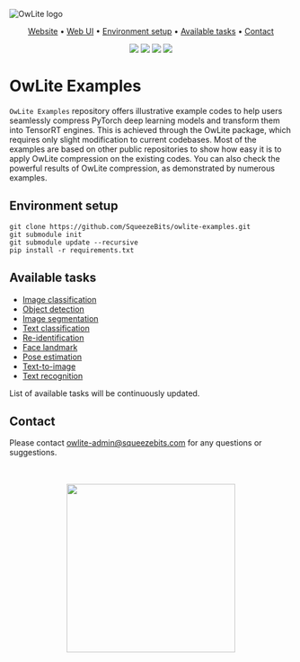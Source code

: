 ![OwLite logo](https://github.com/SqueezeBits/owlite/assets/64083281/abaa3ad9-0c86-4a9c-9b8d-f54ed6d9524b)

<div align="center">
<p align="center">
  <a href="https://www.squeezebits.com/">Website</a> •
  <a href="https://owlite.ai/">Web UI</a> •
  <a href="#environment-setup">Environment setup</a> •
  <a href="#available-tasks">Available tasks</a> •
  <a href="#contact">Contact</a>
</p>
<p align="center">
  <a href="https://github.com/SqueezeBits/owlite/releases"><img src="https://img.shields.io/github/v/release/SqueezeBits/owlite?color=EE781F" /></a>
  <a href="https://squeezebits.gitbook.io/owlite/quick/readme"><img src="https://img.shields.io/badge/Documentation-FFA32C" /></a>
  <a href="https://github.com/SqueezeBits/owlite#installation"><img src="https://img.shields.io/badge/python-≥3.10, <3.13-blue" /></a>
  <a><img src="https://img.shields.io/badge/pytorch-≥2.1.2, <2.5-blue" /></a>
</p>
</div>

# OwLite Examples

```OwLite Examples``` repository offers illustrative example codes to help users seamlessly compress PyTorch deep learning models and transform them into TensorRT engines. This is achieved through the OwLite package, which requires only slight modification to current codebases. Most of the examples are based on other public repositories to show how easy it is to apply OwLite compression on the existing codes. You can also check the powerful results of OwLite compression, as demonstrated by numerous examples.

## Environment setup

    git clone https://github.com/SqueezeBits/owlite-examples.git
    git submodule init
    git submodule update --recursive 
    pip install -r requirements.txt

## Available tasks
- [Image classification](image-classification/README.md)
- [Object detection](object-detection/README.md)
- [Image segmentation](image-segmentation/README.md)
- [Text classification](text-classification/README.md)
- [Re-identification](re-identification/README.md)
- [Face landmark](face-landmark/README.md)
- [Pose estimation](pose-estimation/README.md)
- [Text-to-image](text-to-image/README.md)
- [Text recognition](text-recognition/README.md)

List of available tasks will be continuously updated.

## Contact
Please contact owlite-admin@squeezebits.com for any questions or suggestions.

<br>
<br>
<div align="center"><img src="https://github.com/SqueezeBits/owlite/assets/64083281/bdbf55a6-ead7-42d3-b0b7-f1e8eddfb558" width="300px"></div>
